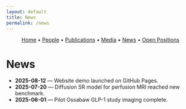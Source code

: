 ```yaml
---
layout: default
title: News
permalink: /news
---
```


<!-- Simple nav -->
<p align="center">
  <a href="{{ site.baseurl }}/">Home</a> •
  <a href="{{ site.baseurl }}/people">People</a> •
  <a href="{{ site.baseurl }}/publications">Publications</a> •
  <a href="{{ site.baseurl }}/media">Media</a> •
  <a href="{{ site.baseurl }}/news">News</a> •
  <a href="{{ site.baseurl }}/positions">Open Positions</a>
</p>

# News

- **2025-08-12** — Website demo launched on GitHub Pages.  
- **2025-07-20** — Diffusion SR model for perfusion MRI reached new benchmark.  
- **2025-06-01** — Pilot Ossabaw GLP-1 study imaging complete.
